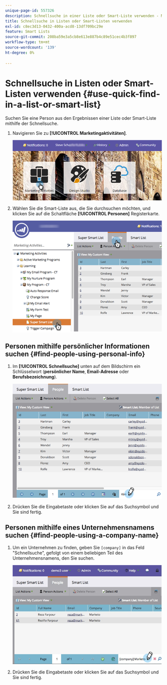```yaml
---
unique-page-id: 557326
description: Schnellsuche in einer Liste oder Smart-Liste verwenden - Marketo-Dokumente - Produktdokumentation
title: Schnellsuche in Listen oder Smart-Listen verwenden
exl-id: c8ec3d13-0432-400a-acd8-13df709bc29e
feature: Smart Lists
source-git-commit: 208ba59e3a5cb8e613e887b4c89e51cec4b3f897
workflow-type: tm+mt
source-wordcount: '139'
ht-degree: 0%

---
```


# Schnellsuche in Listen oder Smart-Listen verwenden {#use-quick-find-in-a-list-or-smart-list}

Suchen Sie eine Person aus den Ergebnissen einer Liste oder Smart-Liste mithilfe der Schnellsuche.

1. Navigieren Sie zu **[!UICONTROL Marketingaktivitäten]**.

   ![](assets/login-marketing-activities.png)

1. Wählen Sie die Smart-Liste aus, die Sie durchsuchen möchten, und klicken Sie auf die Schaltfläche **[!UICONTROL Personen]** Registerkarte.

   ![](assets/smartlistpeople.png)

## Personen mithilfe persönlicher Informationen suchen {#find-people-using-personal-info}

1. Im **[!UICONTROL Schnellsuche]** unten auf dem Bildschirm ein Schlüsselwort (**persönlicher Name**, **Email-Adresse** oder **Berufsbezeichnung**).

   ![](assets/searchpeople.png)

1. Drücken Sie die Eingabetaste oder klicken Sie auf das Suchsymbol und Sie sind fertig.

## Personen mithilfe eines Unternehmensnamens suchen {#find-people-using-a-company-name}

1. Um ein Unternehmen zu finden, geben Sie `[company]` in das Feld &quot;Schnellsuche&quot;, gefolgt von einem beliebigen Teil des Unternehmensnamens, den Sie suchen.

   ![](assets/supersmartlistsearch.jpg)

1. Drücken Sie die Eingabetaste oder klicken Sie auf das Suchsymbol und Sie sind fertig.
